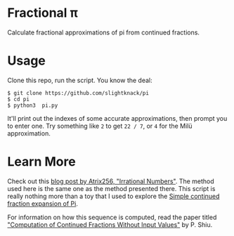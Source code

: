 # Fractional π
Calculate fractional approximations of pi from continued fractions.

# Usage
Clone this repo, run the script. You know the deal:

```
$ git clone https://github.com/slightknack/pi
$ cd pi
$ python3  pi.py
```

It'll print out the indexes of some accurate approximations, 
then prompt you to enter one.
Try something like `2` to get `22 / 7`, or `4` for the Milü approximation.

# Learn More
Check out this [blog post by Atrix256, "Irrational Numbers"](https://blog.demofox.org/2020/07/26/irrational-numbers/).
The method used here is the same one as the method presented there.
This script is really nothing more than a toy that I used 
to explore the [Simple continued fraction expansion of Pi](https://oeis.org/A001203).

For information on how this sequence is computed, read the paper titled
["Computation of Continued Fractions Without Input Values"](https://www.ams.org/journals/mcom/1995-64-211/S0025-5718-1995-1297479-9/S0025-5718-1995-1297479-9.pdf)
by P. Shiu.
